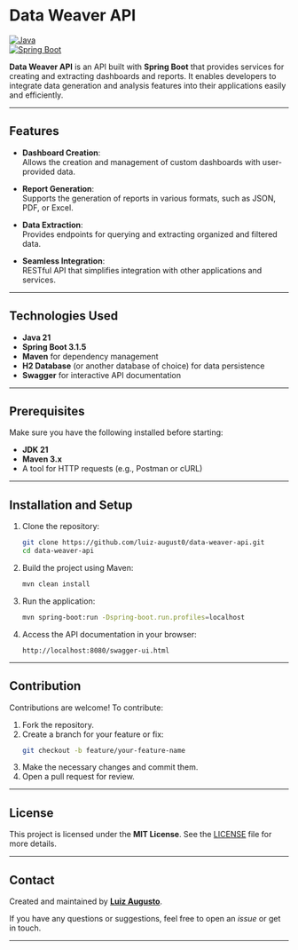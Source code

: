 
# Data Weaver API  

[![Java](https://img.shields.io/badge/Java-21-orange)](https://www.oracle.com/java/technologies/javase-jdk21-downloads.html)  
[![Spring Boot](https://img.shields.io/badge/SpringBoot-3.1.5-brightgreen)](https://spring.io/projects/spring-boot)  

**Data Weaver API** is an API built with **Spring Boot** that provides services for creating and extracting dashboards and reports. It enables developers to integrate data generation and analysis features into their applications easily and efficiently.  

---

## Features  

- **Dashboard Creation**:  
  Allows the creation and management of custom dashboards with user-provided data.  

- **Report Generation**:  
  Supports the generation of reports in various formats, such as JSON, PDF, or Excel.  

- **Data Extraction**:  
  Provides endpoints for querying and extracting organized and filtered data.  

- **Seamless Integration**:  
  RESTful API that simplifies integration with other applications and services.  

---

## Technologies Used  

- **Java 21**  
- **Spring Boot 3.1.5**  
- **Maven** for dependency management  
- **H2 Database** (or another database of choice) for data persistence  
- **Swagger** for interactive API documentation  

---

## Prerequisites  

Make sure you have the following installed before starting:  

- **JDK 21**  
- **Maven 3.x**  
- A tool for HTTP requests (e.g., Postman or cURL)  

---

## Installation and Setup  

1. Clone the repository:  
   ```bash
   git clone https://github.com/luiz-august0/data-weaver-api.git
   cd data-weaver-api
   ```

2. Build the project using Maven:  
   ```bash
   mvn clean install
   ```

3. Run the application:  
   ```bash
   mvn spring-boot:run -Dspring-boot.run.profiles=localhost
   ```

4. Access the API documentation in your browser:  
   ```
   http://localhost:8080/swagger-ui.html
   ```  

---

## Contribution  

Contributions are welcome! To contribute:  

1. Fork the repository.  
2. Create a branch for your feature or fix:  
   ```bash
   git checkout -b feature/your-feature-name
   ```  
3. Make the necessary changes and commit them.  
4. Open a pull request for review.  

---

## License  

This project is licensed under the **MIT License**. See the [LICENSE](./LICENSE) file for more details.  

---

## Contact  

Created and maintained by **[Luiz Augusto](https://github.com/luiz-august0)**.  

If you have any questions or suggestions, feel free to open an *issue* or get in touch.  

---  
